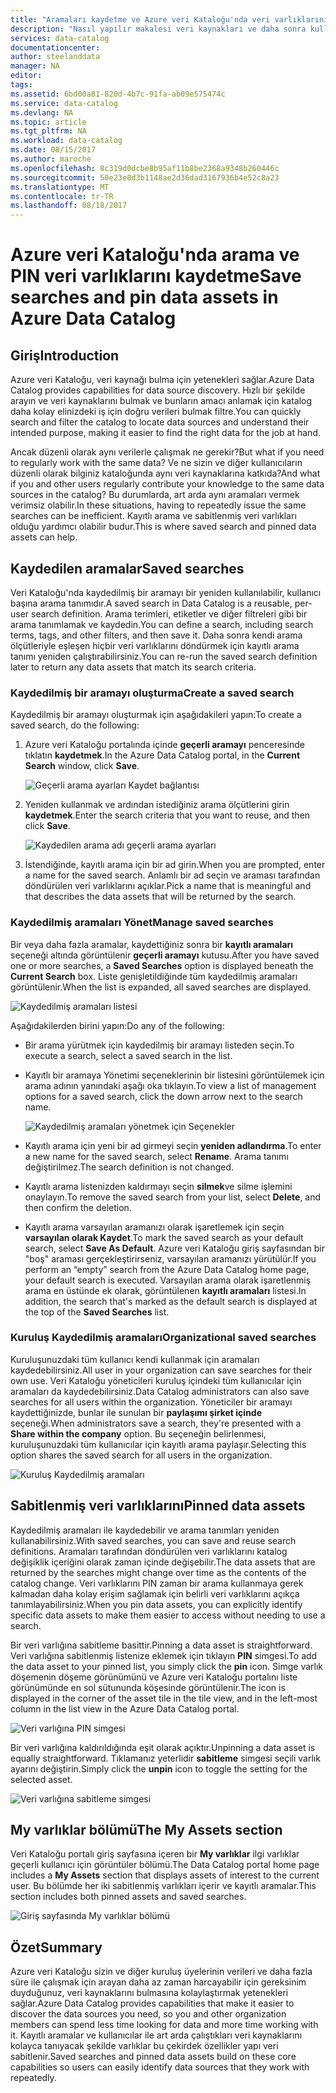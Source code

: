 ```yaml
---
title: "Aramaları kaydetme ve Azure veri Kataloğu'nda veri varlıklarının Sabitle | Microsoft Docs"
description: "Nasıl yapılır makalesi veri kaynakları ve daha sonra kullanmak için veri varlıklarını kaydetme için Azure veri Kataloğu özellikleri vurgulama."
services: data-catalog
documentationcenter: 
author: steelanddata
manager: NA
editor: 
tags: 
ms.assetid: 6bd00a81-820d-4b7c-91fa-ab09e575474c
ms.service: data-catalog
ms.devlang: NA
ms.topic: article
ms.tgt_pltfrm: NA
ms.workload: data-catalog
ms.date: 08/15/2017
ms.author: maroche
ms.openlocfilehash: 8c319d0dcbe8b95af11b8be2368a9348b260446c
ms.sourcegitcommit: 50e23e8d3b1148ae2d36dad3167936b4e52c8a23
ms.translationtype: MT
ms.contentlocale: tr-TR
ms.lasthandoff: 08/18/2017
---
```

# <a name="save-searches-and-pin-data-assets-in-azure-data-catalog"></a><span data-ttu-id="86394-103">Azure veri Kataloğu'nda arama ve PIN veri varlıklarını kaydetme</span><span class="sxs-lookup"><span data-stu-id="86394-103">Save searches and pin data assets in Azure Data Catalog</span></span>
## <a name="introduction"></a><span data-ttu-id="86394-104">Giriş</span><span class="sxs-lookup"><span data-stu-id="86394-104">Introduction</span></span>
<span data-ttu-id="86394-105">Azure veri Kataloğu, veri kaynağı bulma için yetenekleri sağlar.</span><span class="sxs-lookup"><span data-stu-id="86394-105">Azure Data Catalog provides capabilities for data source discovery.</span></span> <span data-ttu-id="86394-106">Hızlı bir şekilde arayın ve veri kaynaklarını bulmak ve bunların amacı anlamak için katalog daha kolay elinizdeki iş için doğru verileri bulmak filtre.</span><span class="sxs-lookup"><span data-stu-id="86394-106">You can quickly search and filter the catalog to locate data sources and understand their intended purpose, making it easier to find the right data for the job at hand.</span></span>

<span data-ttu-id="86394-107">Ancak düzenli olarak aynı verilerle çalışmak ne gerekir?</span><span class="sxs-lookup"><span data-stu-id="86394-107">But what if you need to regularly work with the same data?</span></span> <span data-ttu-id="86394-108">Ve ne sizin ve diğer kullanıcıların düzenli olarak bilginiz kataloğunda aynı veri kaynaklarına katkıda?</span><span class="sxs-lookup"><span data-stu-id="86394-108">And what if you and other users regularly contribute your knowledge to the same data sources in the catalog?</span></span> <span data-ttu-id="86394-109">Bu durumlarda, art arda aynı aramaları vermek verimsiz olabilir.</span><span class="sxs-lookup"><span data-stu-id="86394-109">In these situations, having to repeatedly issue the same searches can be inefficient.</span></span> <span data-ttu-id="86394-110">Kayıtlı arama ve sabitlenmiş veri varlıkları olduğu yardımcı olabilir budur.</span><span class="sxs-lookup"><span data-stu-id="86394-110">This is where saved search and pinned data assets can help.</span></span>

## <a name="saved-searches"></a><span data-ttu-id="86394-111">Kaydedilen aramalar</span><span class="sxs-lookup"><span data-stu-id="86394-111">Saved searches</span></span>
<span data-ttu-id="86394-112">Veri Kataloğu'nda kaydedilmiş bir aramayı bir yeniden kullanılabilir, kullanıcı başına arama tanımıdır.</span><span class="sxs-lookup"><span data-stu-id="86394-112">A saved search in Data Catalog is a reusable, per-user search definition.</span></span> <span data-ttu-id="86394-113">Arama terimleri, etiketler ve diğer filtreleri gibi bir arama tanımlamak ve kaydedin.</span><span class="sxs-lookup"><span data-stu-id="86394-113">You can define a search, including search terms, tags, and other filters, and then save it.</span></span> <span data-ttu-id="86394-114">Daha sonra kendi arama ölçütleriyle eşleşen hiçbir veri varlıklarını döndürmek için kayıtlı arama tanımı yeniden çalıştırabilirsiniz.</span><span class="sxs-lookup"><span data-stu-id="86394-114">You can re-run the saved search definition later to return any data assets that match its search criteria.</span></span>

### <a name="create-a-saved-search"></a><span data-ttu-id="86394-115">Kaydedilmiş bir aramayı oluşturma</span><span class="sxs-lookup"><span data-stu-id="86394-115">Create a saved search</span></span>
<span data-ttu-id="86394-116">Kaydedilmiş bir aramayı oluşturmak için aşağıdakileri yapın:</span><span class="sxs-lookup"><span data-stu-id="86394-116">To create a saved search, do the following:</span></span>
1. <span data-ttu-id="86394-117">Azure veri Kataloğu portalında içinde **geçerli aramayı** penceresinde tıklatın **kaydetmek**.</span><span class="sxs-lookup"><span data-stu-id="86394-117">In the Azure Data Catalog portal, in the **Current Search** window, click **Save**.</span></span> 

    ![Geçerli arama ayarları Kaydet bağlantısı](./media/data-catalog-how-to-save-pin/01-save-option.png) 

2. <span data-ttu-id="86394-119">Yeniden kullanmak ve ardından istediğiniz arama ölçütlerini girin **kaydetmek**.</span><span class="sxs-lookup"><span data-stu-id="86394-119">Enter the search criteria that you want to reuse, and then click **Save**.</span></span>

    ![Kaydedilen arama adı geçerli arama ayarları](./media/data-catalog-how-to-save-pin/02-name.png)

3. <span data-ttu-id="86394-121">İstendiğinde, kayıtlı arama için bir ad girin.</span><span class="sxs-lookup"><span data-stu-id="86394-121">When you are prompted, enter a name for the saved search.</span></span> <span data-ttu-id="86394-122">Anlamlı bir ad seçin ve araması tarafından döndürülen veri varlıklarını açıklar.</span><span class="sxs-lookup"><span data-stu-id="86394-122">Pick a name that is meaningful and that describes the data assets that will be returned by the search.</span></span>

### <a name="manage-saved-searches"></a><span data-ttu-id="86394-123">Kaydedilmiş aramaları Yönet</span><span class="sxs-lookup"><span data-stu-id="86394-123">Manage saved searches</span></span>
<span data-ttu-id="86394-124">Bir veya daha fazla aramalar, kaydettiğiniz sonra bir **kayıtlı aramaları** seçeneği altında görüntülenir **geçerli aramayı** kutusu.</span><span class="sxs-lookup"><span data-stu-id="86394-124">After you have saved one or more searches, a **Saved Searches** option is displayed beneath the **Current Search** box.</span></span> <span data-ttu-id="86394-125">Liste genişletildiğinde tüm kaydedilmiş aramaları görüntülenir.</span><span class="sxs-lookup"><span data-stu-id="86394-125">When the list is expanded, all saved searches are displayed.</span></span>

 ![Kaydedilmiş aramaları listesi](./media/data-catalog-how-to-save-pin/03-list.png)

<span data-ttu-id="86394-127">Aşağıdakilerden birini yapın:</span><span class="sxs-lookup"><span data-stu-id="86394-127">Do any of the following:</span></span>

* <span data-ttu-id="86394-128">Bir arama yürütmek için kaydedilmiş bir aramayı listeden seçin.</span><span class="sxs-lookup"><span data-stu-id="86394-128">To execute a search, select a saved search in the list.</span></span>

* <span data-ttu-id="86394-129">Kayıtlı bir aramaya Yönetimi seçeneklerinin bir listesini görüntülemek için arama adının yanındaki aşağı oka tıklayın.</span><span class="sxs-lookup"><span data-stu-id="86394-129">To view a list of management options for a saved search, click the down arrow next to the search name.</span></span>

    ![Kaydedilmiş aramaları yönetmek için Seçenekler](./media/data-catalog-how-to-save-pin/04-managing.png)

* <span data-ttu-id="86394-131">Kayıtlı arama için yeni bir ad girmeyi seçin **yeniden adlandırma**.</span><span class="sxs-lookup"><span data-stu-id="86394-131">To enter a new name for the saved search, select **Rename**.</span></span> <span data-ttu-id="86394-132">Arama tanımı değiştirilmez.</span><span class="sxs-lookup"><span data-stu-id="86394-132">The search definition is not changed.</span></span>

* <span data-ttu-id="86394-133">Kayıtlı arama listenizden kaldırmayı seçin **silmek**ve silme işlemini onaylayın.</span><span class="sxs-lookup"><span data-stu-id="86394-133">To remove the saved search from your list, select **Delete**, and then confirm the deletion.</span></span>

* <span data-ttu-id="86394-134">Kayıtlı arama varsayılan aramanızı olarak işaretlemek için seçin **varsayılan olarak Kaydet**.</span><span class="sxs-lookup"><span data-stu-id="86394-134">To mark the saved search as your default search, select **Save As Default**.</span></span> <span data-ttu-id="86394-135">Azure veri Kataloğu giriş sayfasından bir "boş" araması gerçekleştirirseniz, varsayılan aramanızı yürütülür.</span><span class="sxs-lookup"><span data-stu-id="86394-135">If you perform an “empty” search from the Azure Data Catalog home page, your default search is executed.</span></span> <span data-ttu-id="86394-136">Varsayılan arama olarak işaretlenmiş arama en üstünde ek olarak, görüntülenen **kayıtlı aramaları** listesi.</span><span class="sxs-lookup"><span data-stu-id="86394-136">In addition, the search that's marked as the default search is displayed at the top of the **Saved Searches** list.</span></span>

### <a name="organizational-saved-searches"></a><span data-ttu-id="86394-137">Kuruluş Kaydedilmiş aramaları</span><span class="sxs-lookup"><span data-stu-id="86394-137">Organizational saved searches</span></span>
<span data-ttu-id="86394-138">Kuruluşunuzdaki tüm kullanıcı kendi kullanmak için aramaları kaydedebilirsiniz.</span><span class="sxs-lookup"><span data-stu-id="86394-138">All user in your organization can save searches for their own use.</span></span> <span data-ttu-id="86394-139">Veri Kataloğu yöneticileri kuruluş içindeki tüm kullanıcılar için aramaları da kaydedebilirsiniz.</span><span class="sxs-lookup"><span data-stu-id="86394-139">Data Catalog administrators can also save searches for all users within the organization.</span></span> <span data-ttu-id="86394-140">Yöneticiler bir aramayı kaydettiğinizde, bunlar ile sunulan bir **paylaşımı şirket içinde** seçeneği.</span><span class="sxs-lookup"><span data-stu-id="86394-140">When administrators save a search, they're presented with a **Share within the company** option.</span></span> <span data-ttu-id="86394-141">Bu seçeneğin belirlenmesi, kuruluşunuzdaki tüm kullanıcılar için kayıtlı arama paylaşır.</span><span class="sxs-lookup"><span data-stu-id="86394-141">Selecting this option shares the saved search for all users in the organization.</span></span>

 ![Kuruluş Kaydedilmiş aramaları](./media/data-catalog-how-to-save-pin/08-organizational-saved-search.png)

## <a name="pinned-data-assets"></a><span data-ttu-id="86394-143">Sabitlenmiş veri varlıklarını</span><span class="sxs-lookup"><span data-stu-id="86394-143">Pinned data assets</span></span>
<span data-ttu-id="86394-144">Kaydedilmiş aramaları ile kaydedebilir ve arama tanımları yeniden kullanabilirsiniz.</span><span class="sxs-lookup"><span data-stu-id="86394-144">With saved searches, you can save and reuse search definitions.</span></span> <span data-ttu-id="86394-145">Aramaları tarafından döndürülen veri varlıklarını katalog değişiklik içeriğini olarak zaman içinde değişebilir.</span><span class="sxs-lookup"><span data-stu-id="86394-145">The data assets that are returned by the searches might change over time as the contents of the catalog change.</span></span> <span data-ttu-id="86394-146">Veri varlıklarını PIN zaman bir arama kullanmaya gerek kalmadan daha kolay erişim sağlamak için belirli veri varlıklarını açıkça tanımlayabilirsiniz.</span><span class="sxs-lookup"><span data-stu-id="86394-146">When you pin data assets, you can explicitly identify specific data assets to make them easier to access without needing to use a search.</span></span>

<span data-ttu-id="86394-147">Bir veri varlığına sabitleme basittir.</span><span class="sxs-lookup"><span data-stu-id="86394-147">Pinning a data asset is straightforward.</span></span> <span data-ttu-id="86394-148">Veri varlığına sabitlenmiş listenize eklemek için tıklayın **PIN** simgesi.</span><span class="sxs-lookup"><span data-stu-id="86394-148">To add the data asset to your pinned list, you simply click the **pin** icon.</span></span> <span data-ttu-id="86394-149">Simge varlık döşemenin döşeme görünümünü ve Azure veri Kataloğu portalını liste görünümünde en sol sütununda köşesinde görüntülenir.</span><span class="sxs-lookup"><span data-stu-id="86394-149">The icon is displayed in the corner of the asset tile in the tile view, and in the left-most column in the list view in the Azure Data Catalog portal.</span></span>

![Veri varlığına PIN simgesi](./media/data-catalog-how-to-save-pin/05-pinning.png)

<span data-ttu-id="86394-151">Bir veri varlığına kaldırıldığında eşit olarak açıktır.</span><span class="sxs-lookup"><span data-stu-id="86394-151">Unpinning a data asset is equally straightforward.</span></span> <span data-ttu-id="86394-152">Tıklamanız yeterlidir **sabitleme** simgesi seçili varlık ayarını değiştirin.</span><span class="sxs-lookup"><span data-stu-id="86394-152">Simply click the **unpin** icon to toggle the setting for the selected asset.</span></span>

![Veri varlığına sabitleme simgesi](./media/data-catalog-how-to-save-pin/06-unpinning.png)

## <a name="the-my-assets-section"></a><span data-ttu-id="86394-154">My varlıklar bölümü</span><span class="sxs-lookup"><span data-stu-id="86394-154">The My Assets section</span></span>
<span data-ttu-id="86394-155">Veri Kataloğu portalı giriş sayfasına içeren bir **My varlıklar** ilgi varlıklar geçerli kullanıcı için görüntüler bölümü.</span><span class="sxs-lookup"><span data-stu-id="86394-155">The Data Catalog portal home page includes a **My Assets** section that displays assets of interest to the current user.</span></span> <span data-ttu-id="86394-156">Bu bölümde her iki sabitlenmiş varlıkları içerir ve kayıtlı aramalar.</span><span class="sxs-lookup"><span data-stu-id="86394-156">This section includes both pinned assets and saved searches.</span></span>

![Giriş sayfasında My varlıklar bölümü](./media/data-catalog-how-to-save-pin/07-my-assets.png)

## <a name="summary"></a><span data-ttu-id="86394-158">Özet</span><span class="sxs-lookup"><span data-stu-id="86394-158">Summary</span></span>
<span data-ttu-id="86394-159">Azure veri Kataloğu sizin ve diğer kuruluş üyelerinin verileri ve daha fazla süre ile çalışmak için arayan daha az zaman harcayabilir için gereksinim duyduğunuz, veri kaynaklarını bulmasına kolaylaştırmak yetenekleri sağlar.</span><span class="sxs-lookup"><span data-stu-id="86394-159">Azure Data Catalog provides capabilities that make it easier to discover the data sources you need, so you and other organization members can spend less time looking for data and more time working with it.</span></span> <span data-ttu-id="86394-160">Kayıtlı aramalar ve kullanıcılar ile art arda çalıştıkları veri kaynaklarını kolayca tanıyacak şekilde varlıklar bu çekirdek özellikler yapı veri sabitlenir.</span><span class="sxs-lookup"><span data-stu-id="86394-160">Saved searches and pinned data assets build on these core capabilities so users can easily identify data sources that they work with repeatedly.</span></span>
